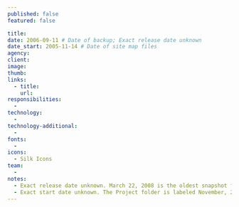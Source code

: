 ```yaml
---
published: false
featured: false

title:
date: 2006-09-11 # Date of backup; Exact release date unknown
date_start: 2005-11-14 # Date of site map files
agency:
client:
image:
thumb:
links:
  - title:
    url:
responsibilities:
  -
technology:
  -
technology-additional:
  -
fonts:
  -
icons:
  - Silk Icons
team:
  -
notes:
  - Exact release date unknown. March 22, 2008 is the oldest snapshot from the Wayback Machine. Last backup made that might be close to the final version is from September 11, 2006, but the design is different than the way it ended up. E-mail on August 28 was still talking about pre-launch feedback, and an e-mail on September 18 indicated the URL was live.
  - Exact start date unknown. The Project folder is labeled November, 2005. The site map file date is November 14, 2005.
---
```

